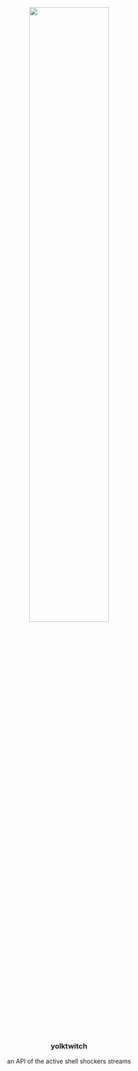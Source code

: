 <div align='center'>
  <picture>
    <source media="(prefers-color-scheme: dark)" srcset="https://yolkbot.xyz/banners/dark.png">
    <source media="(prefers-color-scheme: light)" srcset="https://yolkbot.xyz/banners/light.png">
    <img src="https://yolkbot.xyz/banners/dark.png" width="60%">
  </picture>
  <h3>yolktwitch</h3>
  <p>an API of the active shell shockers streams</p>
</div>
